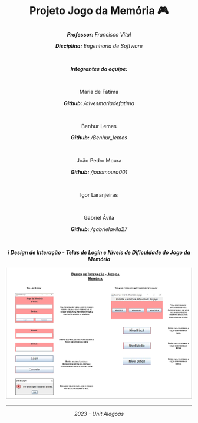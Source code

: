 # <p align="center">Projeto Jogo da Memória 🎮</p>

<p align="center"><i><b>Professor:</b> Francisco Vital</i></p>
<p align="center"><i><b>Disciplina:</b> Engenharia de Software</p></i>
<br>
<p align="center"><b><i>Integrantes da equipe:</i></b></p> 
<br>
<p align="center">Maria de Fátima</p>
<p align="center"><i><b>Github:</b> /alvesmariadefatima</i></p>
<br>
<p align="center">Benhur Lemes</p>
<p align="center"><i><b>Github:</b> /Benhur_lemes</i></p>
<br>
<p align="center">João Pedro Moura</p>
<p align="center"><i><b>Github:</b> /joaomoura001</i></p>
<br>
<p align="center">Igor Laranjeiras</p>
<p align="center"><i></i></p>
<br>
<p align="center">Gabriel Ávila</p>
<p align="center"><i><b>Github:</b> /gabrielavila27</i></p>
<br>
<p align="center"><b><i>ℹ Design de Interação - Telas de Login e Níveis de Dificuldade do Jogo da Memória</i></b></p>
<p align="center"><img src="Design de Interação - Jogo da Memória.PNG" alt="Design de Interação - Tela de Login e Níveis de Dificuldade do Jogo da Memória"></p>
<hr>
<p align="center"><i>2023 - Unit Alagoas</i></p>
